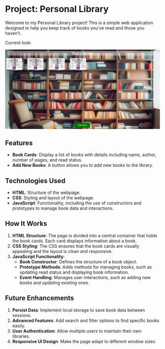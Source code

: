 # Project: Personal Library

Welcome to my Personal Library project! This is a simple web application designed to help you keep track of books you’ve read and those you haven’t.

Current look:

![Current look of the webapp](images/site_state.png)



## Features

- **Book Cards**: Display a list of books with details including name, author, number of pages, and read status.
- **Add New Books**: A button allows you to add new books to the library.

## Technologies Used

- **HTML**: Structure of the webpage.
- **CSS**: Styling and layout of the webpage.
- **JavaScript**: Functionality, including the use of constructors and prototypes to manage book data and interactions.

## How It Works

1. **HTML Structure**: The page is divided into a central container that holds the book cards. Each card displays information about a book.
2. **CSS Styling**: The CSS ensures that the book cards are visually appealing and the layout is clean and responsive.
3. **JavaScript Functionality**: 
    - **Book Constructor**: Defines the structure of a book object.
    - **Prototype Methods**: Adds methods for managing books, such as updating read status and displaying book information.
    - **Event Handling**: Manages user interactions, such as adding new books and updating existing ones.

## Future Enhancements
1. **Persist Data**: Implement local storage to save book data between sessions.
2. **Advanced Features**: Add search and filter options to find specific books easily.
3. **User Authentication**: Allow multiple users to maintain their own libraries.
4. **Responsive UI Design**: Make the page adapt to different window sizes